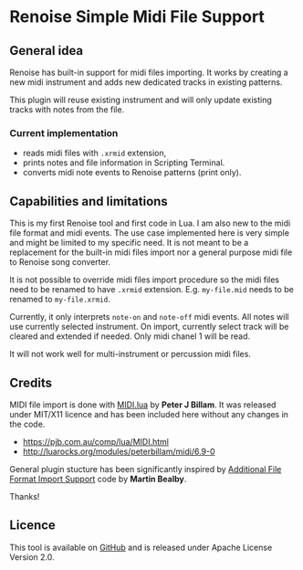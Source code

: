 # Renoise Simple Midi File Support

## General idea

Renoise has built-in support for midi files importing. It works by creating a new midi instrument and adds new dedicated tracks in existing patterns. 

This plugin will reuse existing instrument and will only update existing tracks with notes from the file.

### Current implementation

- reads midi files with `.xrmid` extension,
- prints notes and file information in Scripting Terminal.
- converts midi note events to Renoise patterns (print only).

## Capabilities and limitations

This is my first Renoise tool and first code in Lua. I am also new to the midi file format and midi events. The use case implemented here is very simple and might be limited to my specific need. It is not meant to be a replacement for the built-in midi files import nor a general purpose midi file to Renoise song converter.

It is not possible to override midi files import procedure so the midi files need to be renamed to have `.xrmid`   extension. E.g. `my-file.mid` needs to be renamed to `my-file.xrmid`.

Currently, it only interprets `note-on` and `note-off` midi events. All notes will use currently selected instrument. On import, currently select track will be cleared and extended if needed. Only midi chanel 1 will be read.

It will not work well for multi-instrument or percussion midi files.

## Credits

MIDI file import is done with [MIDI.lua](MIDI.lua) by **Peter J Billam**. It was released under MIT/X11 licence and has been included here without any changes in the code.

* https://pjb.com.au/comp/lua/MIDI.html
* http://luarocks.org/modules/peterbillam/midi/6.9-0

General plugin stucture has been significantly inspired by [Additional File Format Import Support](https://www.renoise.com/tools/additional-file-format-import-support) code by **Martin Bealby**.

Thanks!

## Licence

This tool is available on [GitHub](https://github.com/nilcaream/rsmfs) and is released under Apache License Version 2.0.
